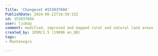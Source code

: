 ```yaml
---
Title: 'Changeset #153037604'
PublishDate: 2024-06-22T16:50:15Z
id: 153037604
user: ljubop
comment: modified, improved and mapped rural and natural land areas
created_by: JOSM/1.5 (19096 en_GB)
tags:
- Montenegro

---
```

